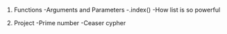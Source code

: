 1. Functions
    -Arguments and Parameters
    -.index()
    -How list is so powerful

2. Project
    -Prime number
    -Ceaser cypher